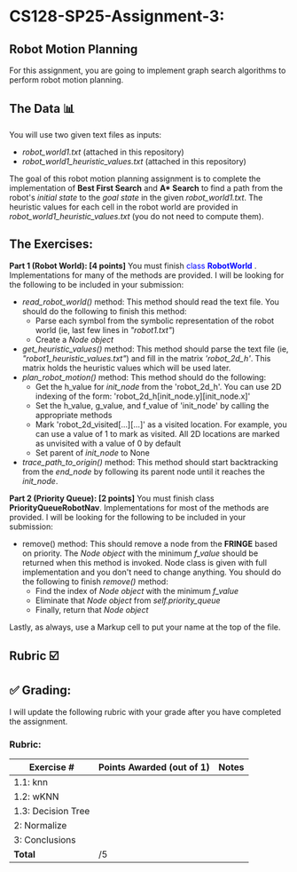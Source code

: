 # CS128-SP25-Assignment-3:
## Robot Motion Planning

For this assignment, you are going to implement graph search algorithms to perform robot motion planning.
## The Data :bar_chart: 
You will use two given text files as inputs:
* _robot_world1.txt_ (attached in this repository)
* _robot_world1_heuristic_values.txt_ (attached in this repository)

The goal of this robot motion planning assignment is to complete the implementation of __Best First Search__ and __A* Search__ to find a path from the robot's _initial state_ to the _goal state_ in the given _robot_world1.txt_. The heuristic values for each cell in the robot world are provided in _robot_world1_heuristic_values.txt_ (you do not need to compute them).

## The Exercises:
**Part 1 (Robot World): [4 points]** You must finish <span style="color:blue">class __RobotWorld__ </span>. Implementations for many of the methods are provided. I will be looking for the following to be included in your submission:
* _read_robot_world()_ method: This method should read the text file. You should do the following to finish this method:
  * Parse each symbol from the symbolic representation of the robot world (ie, last few lines in _"robot1.txt"_)
  * Create a *Node object*
* _get_heuristic_values()_ method: This method should parse the text file (ie, _"robot1_heuristic_values.txt"_) and fill in the matrix _'robot_2d_h'_. This matrix holds the heuristic values which will be used later.
* _plan_robot_motion()_ method: This method should do the following:
  * Get the h_value for _init_node_ from the 'robot_2d_h'. You can use 2D indexing of the form: 'robot_2d_h[init_node.y][init_node.x]'
  * Set the h_value, g_value, and f_value of 'init_node' by calling the appropriate methods
  * Mark 'robot_2d_visited[...][...]' as a visited location. For example, you can use a value of 1 to mark as visited. All 2D locations are marked as unvisited with a value of 0 by default
  * Set parent of *init_node* to None
* _trace_path_to_origin()_ method: This method should start backtracking from the _end_node_ by following its parent node until it reaches the _init_node_.



  

**Part 2 (Priority Queue): [2 points]** You must finish class __PriorityQueueRobotNav__.  Implementations for most of the methods are provided. I will be looking for the following to be included in your submission:
* remove() method: This should remove a node from the __FRINGE__ based on priority. The *Node object* with the minimum *f_value* should be returned when this method is invoked. Node class is given with full implementation and you don't need to change anything. You should do the following to finish _remove()_ method:
  * Find the index of *Node object* with the minimum *f_value*
  * Eliminate that *Node object* from *self.priority_queue*
  * Finally, return that *Node object*
 


Lastly, as always, use a Markup cell to put your name at the top of the file.

## Rubric :ballot_box_with_check:

## :white_check_mark: Grading: 
I will update the following rubric with your grade after you have completed the assignment.
### Rubric:
| Exercise #  | Points Awarded (out of 1)  | Notes |
| --------- | ------------------- | --------- |
| 1.1: knn           |        |    |
| 1.2: wKNN          |        |    | 
| 1.3: Decision Tree |        |    |
| 2: Normalize       |        |    | 
| 3: Conclusions     |        |    |
| <b>Total           |    /5 | </b>   |
